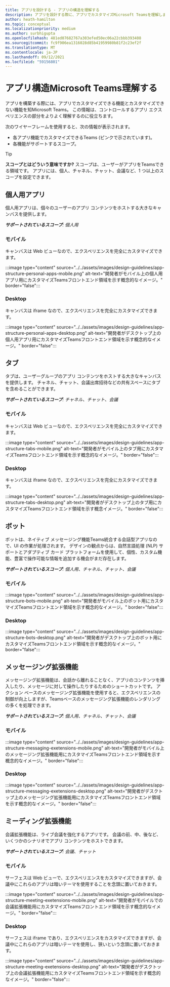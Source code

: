 ```yaml
---
title: アプリを設計する - アプリの構造を理解する
description: アプリを設計する際に、アプリでカスタマイズMicrosoft Teamsを理解します。
author: heath-hamilton
ms.topic: conceptual
ms.localizationpriority: medium
ms.author: surbhigupta
ms.openlocfilehash: 481ed07682767a303efed50ec06a22cbbb393408
ms.sourcegitcommit: fc9f906ea1316028d85b41959980b81f2c23ef2f
ms.translationtype: MT
ms.contentlocale: ja-JP
ms.lasthandoff: 09/12/2021
ms.locfileid: "59156801"
---
```

# <a name="understand-the-microsoft-teams-app-structure"></a>アプリ構造Microsoft Teams理解する

アプリを構築する際には、アプリでカスタマイズできる機能とカスタマイズできない機能を知Microsoft Teams。 この情報は、コントロールするアプリ エクスペリエンスの部分をよりよく理解するのに役立ちます。

次のワイヤーフレームを使用すると、次の情報が表示されます。

* 各アプリ機能でカスタマイズできるTeams (ピンクで示されています)。
* 各機能がサポートするスコープ。

> [!TIP]
> **スコープとはどういう意味ですか?** スコープは、ユーザーがアプリをTeamsできる領域です。 アプリには、個人、チャネル、チャット、会議など、1 つ以上のスコープを設定できます。

## <a name="personal-apps"></a>個人用アプリ

個人用アプリは、個々のユーザーのアプリ コンテンツをホストする大きなキャンバスを提供します。

***サポートされているスコープ**: 個人用*

### <a name="mobile"></a>モバイル

キャンバスは Web ビューなので、エクスペリエンスを完全にカスタマイズできます。

:::image type="content" source="../../assets/images/design-guidelines/app-structure-personal-apps-mobile.png" alt-text="開発者がモバイル上の個人用アプリ用にカスタマイズTeamsフロントエンド領域を示す概念的なイメージ。" border="false":::

### <a name="desktop"></a>Desktop

キャンバスは iframe なので、エクスペリエンスを完全にカスタマイズできます。

:::image type="content" source="../../assets/images/design-guidelines/app-structure-personal-apps-desktop.png" alt-text="開発者がデスクトップ上の個人用アプリ用にカスタマイズTeamsフロントエンド領域を示す概念的なイメージ。" border="false":::

## <a name="tabs"></a>タブ

タブは、ユーザーグループのアプリ コンテンツをホストする大きなキャンバスを提供します。 チャネル、チャット、会議出席招待などの共有スペースにタブを含めることができます。

***サポートされているスコープ**: チャネル、チャット、会議*

### <a name="mobile"></a>モバイル

キャンバスは Web ビューなので、エクスペリエンスを完全にカスタマイズできます。

:::image type="content" source="../../assets/images/design-guidelines/app-structure-tabs-mobile.png" alt-text="開発者がモバイル上のタブ用にカスタマイズTeamsフロントエンド領域を示す概念的なイメージ。" border="false":::

### <a name="desktop"></a>Desktop

キャンバスは iframe なので、エクスペリエンスを完全にカスタマイズできます。

:::image type="content" source="../../assets/images/design-guidelines/app-structure-tabs-desktop.png" alt-text="開発者がデスクトップ上のタブ用にカスタマイズTeamsフロントエンド領域を示す概念イメージ。" border="false":::

## <a name="bots"></a>ボット

ボットは、ネイティブ メッセージング機能Teams統合する会話型アプリなので、UI の作業が処理されます。 デザインの観点からは、自然言語処理 (NLP) サポートとアダプティブ カード プラットフォームを使用して、個性、カスタム機能、豊富で操作可能な情報を追加する機会がまだ存在します。

***サポートされているスコープ**: 個人用、チャネル、チャット、会議*

### <a name="mobile"></a>モバイル

:::image type="content" source="../../assets/images/design-guidelines/app-structure-bots-mobile.png" alt-text="開発者がモバイル上のボット用にカスタマイズTeamsフロントエンド領域を示す概念的なイメージ。" border="false":::

### <a name="desktop"></a>Desktop

:::image type="content" source="../../assets/images/design-guidelines/app-structure-bots-desktop.png" alt-text="開発者がデスクトップ上のボット用にカスタマイズTeamsフロントエンド領域を示す概念的なイメージ。" border="false":::

## <a name="messaging-extensions"></a>メッセージング拡張機能

メッセージング拡張機能は、会話から離れることなく、アプリのコンテンツを挿入したり、メッセージに対して操作したりするためのショートカットです。 アクション ベースのメッセージング拡張機能を使用すると、エクスペリエンスの制御が向上しますが、Teamsベースのメッセージング拡張機能のレンダリングの多くを処理できます。

***サポートされているスコープ**: 個人用、チャネル、チャット、会議*

### <a name="mobile"></a>モバイル

:::image type="content" source="../../assets/images/design-guidelines/app-structure-messaging-exetensions-mobile.png" alt-text="開発者がモバイル上のメッセージング拡張機能用にカスタマイズTeamsフロントエンド領域を示す概念的なイメージ。" border="false":::

### <a name="desktop"></a>Desktop

:::image type="content" source="../../assets/images/design-guidelines/app-structure-messaging-exetensions-desktop.png" alt-text="開発者がデスクトップ上のメッセージング拡張機能用にカスタマイズTeamsフロントエンド領域を示す概念的なイメージ。" border="false":::

## <a name="meeting-extensions"></a>ミーディング拡張機能

会議拡張機能は、ライブ会議を強化するアプリです。 会議の前、中、後など、いくつかのシナリオでアプリ コンテンツをホストできます。

***サポートされているスコープ**: 会議、チャット*

### <a name="mobile"></a>モバイル

サーフェスは Web ビューで、エクスペリエンスをカスタマイズできますが、会議中にこれらのアプリは暗いテーマを使用することを念頭に置いておきます。

:::image type="content" source="../../assets/images/design-guidelines/app-structure-meeting-exetensions-mobile.png" alt-text="開発者がモバイルでの会議拡張機能用にカスタマイズTeamsフロントエンド領域を示す概念的なイメージ。" border="false":::

### <a name="desktop"></a>Desktop

サーフェスは iframe であり、エクスペリエンスをカスタマイズできますが、会議中にこれらのアプリは暗いテーマを使用し、狭いという念頭に置いておきます。

:::image type="content" source="../../assets/images/design-guidelines/app-structure-meeting-exetensions-desktop.png" alt-text="開発者がデスクトップ上の会議拡張機能用にカスタマイズTeamsフロントエンド領域を示す概念的なイメージ。" border="false":::
